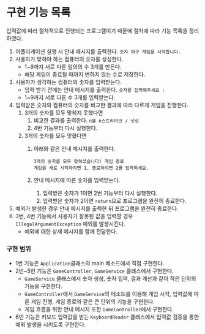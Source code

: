 # 구현 기능 목록 
입력값에 따라 절차적으로 진행되는 프로그램이기 때문에 절차에 따라 기능 목록을 정리하였다.

1. 어플리케이션 실행 시 안내 메시지를 출력한다. `숫자 야구 게임을 시작합니다.`
2. 사용자가 맞혀야 하는 컴퓨터의 숫자를 생성한다.
    - 1~9까지 서로 다른 임의의 수 3개를 만든다. 
    - 해당 게임이 종료될 때까지 변하지 않는 수로 저장한다.
3. 사용자가 생각하는 컴퓨터의 숫자를 입력받는다.
    - 입력 받기 전에는 안내 메시지를 출력한다. `숫자를 입력해주세요 :`
    - 1~9까지 서로 다른 수 3개를 입력받는다.
4. 입력받은 숫자와 컴퓨터의 숫자를 비교한 결과에 따라 다르게 게임을 진행한다.
    1. 3개의 숫자를 모두 맞히지 못했다면
        1. 비교한 결과를 출력한다. `n볼 n스트라이크 / 낫싱`
        2. 4번 기능부터 다시 실행한다. 
    2. 3개의 숫자를 모두 맞혔다면
        1. 아래와 같은 안내 메시지를 출력한다.
            
            ```
            3개의 숫자를 모두 맞히셨습니다! 게임 종료
            게임을 새로 시작하려면 1, 종료하려면 2를 입력하세요.
            ```
            
        2. 안내 메시지에 따른 숫자를 입력받는다.
            1. 입력받은 숫자가 1이면 2번 기능부터 다시 실행한다.
            2. 입력받은 숫자가 2이면 `return`으로 프로그램을 완전히 종료한다.
5. 예외가 발생한 경우 안내 메시지를 출력한 뒤 프로그램을 완전히 종료한다.
6. 3번, 4번 기능에서 사용자가 잘못된 값을 입력할 경우 `IllegalArgumentException` 예외를 발생시킨다.
    - 예외에 대한 상세 메시지를 함께 전달한다.

### 구현 범위
- 1번 기능은 `Application`클래스의 main 메소드에서 직접 구현한다.
- 2번~5번 기능은 `GameController`, `GameService` 클래스에서 구현한다.
  - `GameService` 클래스에서 숫자 생성, 숫자 입력, 결과 계산과 같이 작은 단위의 기능을 구현한다.
  - `GameController`에서 `GameService`의 메소드를 이용해 게임 시작, 입력값에 따른 게임 진행, 게임 종료와 같은 큰 단위의 기능을 구현한다.
  - 게임 흐름을 위한 안내 메시지 또한  `GameController`에서 구현한다.
- 6번 기능은 키보드 입력값을 받는 `KeyboardReader` 클래스에서 입력값 검증을 통한 예외 발생을 시키도록 구현한다.